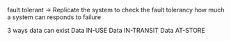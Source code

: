 fault tolerant -> Replicate the system to check the fault tolerancy
how much a system can responds to failure

3 ways data can exist
Data IN-USE
Data IN-TRANSIT
Data AT-STORE

